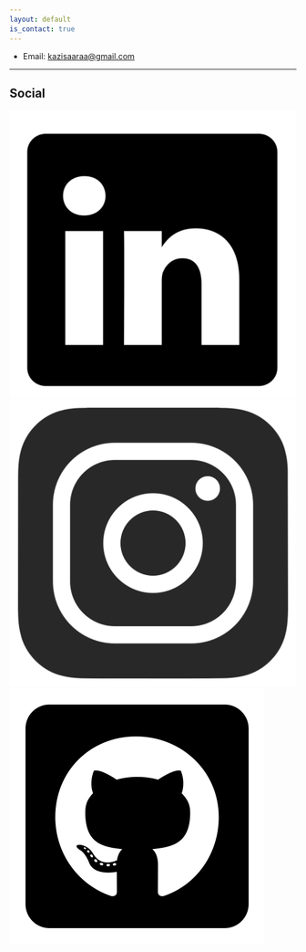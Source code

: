 ```yaml
---
layout: default
is_contact: true
---
```


* Email: [kazisaaraa@gmail.com](mailto:kazisaaraa@gmail.com)

---

## Social

<a href="https://www.linkedin.com/in/saaraa-kazi-54752118b/"><img class="logoSize" src="linkedin_icon.png" alt="linkedin logo" /></a>
<a href="https://instagram.com/escapslockism?igshid=MWkwNnNsN29nODlheQ%3D%3D&utm_source=qr"><img src="instagram_icon.png" alt="instagram logo"/></a>
<a href="https://github.com/Saphiraa"><img src="github_icon.png" alt="github logo"/></a>
